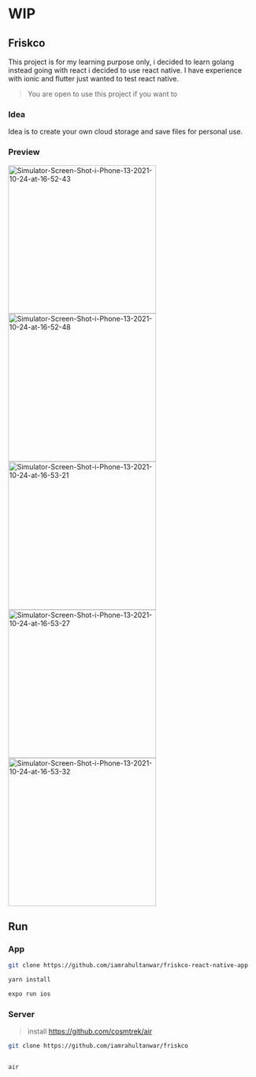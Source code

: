 # WIP

## Friskco

This project is for my learning purpose only, i decided to learn golang instead going with react i decided to use react native. I have experience with ionic and flutter just wanted to test react native.

> You are open to use this project if you want to

### Idea

Idea is to create your own cloud storage and save files for personal use.

### Preview

<div  >
<img height="300" src="https://i.ibb.co/jgYvyW0/Simulator-Screen-Shot-i-Phone-13-2021-10-24-at-16-52-43.png" alt="Simulator-Screen-Shot-i-Phone-13-2021-10-24-at-16-52-43" border="0">

<img height="300" src="https://i.ibb.co/y0hL8bf/Simulator-Screen-Shot-i-Phone-13-2021-10-24-at-16-52-48.png" alt="Simulator-Screen-Shot-i-Phone-13-2021-10-24-at-16-52-48" border="0">

<img height="300" src="https://i.ibb.co/zNX4SKJ/Simulator-Screen-Shot-i-Phone-13-2021-10-24-at-16-53-21.png" alt="Simulator-Screen-Shot-i-Phone-13-2021-10-24-at-16-53-21" border="0">

<img height="300" src="https://i.ibb.co/PtqW0vN/Simulator-Screen-Shot-i-Phone-13-2021-10-24-at-16-53-27.png" alt="Simulator-Screen-Shot-i-Phone-13-2021-10-24-at-16-53-27" border="0">

<img height="300" src="https://i.ibb.co/tpKBpXq/Simulator-Screen-Shot-i-Phone-13-2021-10-24-at-16-53-32.png" alt="Simulator-Screen-Shot-i-Phone-13-2021-10-24-at-16-53-32" border="0">

</div>

## Run

### App

```bash
git clone https://github.com/iamrahultanwar/friskco-react-native-app

yarn install

expo run ios

```

### Server

> install https://github.com/cosmtrek/air

```bash
git clone https://github.com/iamrahultanwar/friskco


air

```
